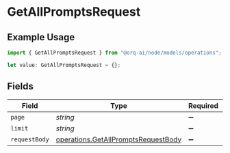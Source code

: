 # GetAllPromptsRequest

## Example Usage

```typescript
import { GetAllPromptsRequest } from "@orq-ai/node/models/operations";

let value: GetAllPromptsRequest = {};
```

## Fields

| Field                                                                                      | Type                                                                                       | Required                                                                                   | Description                                                                                |
| ------------------------------------------------------------------------------------------ | ------------------------------------------------------------------------------------------ | ------------------------------------------------------------------------------------------ | ------------------------------------------------------------------------------------------ |
| `page`                                                                                     | *string*                                                                                   | :heavy_minus_sign:                                                                         | N/A                                                                                        |
| `limit`                                                                                    | *string*                                                                                   | :heavy_minus_sign:                                                                         | N/A                                                                                        |
| `requestBody`                                                                              | [operations.GetAllPromptsRequestBody](../../models/operations/getallpromptsrequestbody.md) | :heavy_minus_sign:                                                                         | N/A                                                                                        |